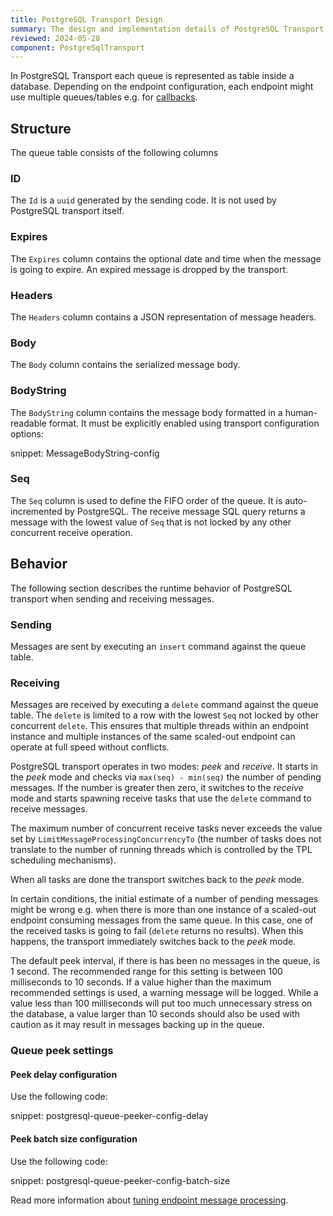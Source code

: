```yaml
---
title: PostgreSQL Transport Design
summary: The design and implementation details of PostgreSQL Transport
reviewed: 2024-05-28
component: PostgreSqlTransport
---
```


In PostgreSQL Transport each queue is represented as table inside a database. Depending on the endpoint configuration, each endpoint might use multiple queues/tables e.g. for [callbacks](/transports/sql/callbacks.md).

## Structure

The queue table consists of the following columns

### ID

The `Id` is a `uuid` generated by the sending code. It is not used by PostgreSQL transport itself.

### Expires

The `Expires` column contains the optional date and time when the message is going to expire. An expired message is dropped by the transport.

### Headers

The `Headers` column contains a JSON representation of message headers.


### Body

The `Body` column contains the serialized message body.


### BodyString

The `BodyString` column contains the message body formatted in a human-readable format. It must be explicitly enabled using transport configuration options:

snippet: MessageBodyString-config


### Seq

The `Seq` column is used to define the FIFO order of the queue. It is auto-incremented by PostgreSQL. The receive message SQL query returns a message with the lowest value of `Seq` that is not locked by any other concurrent receive operation.


## Behavior

The following section describes the runtime behavior of PostgreSQL transport when sending and receiving messages.


### Sending

Messages are sent by executing an `insert` command against the queue table.


### Receiving

Messages are received by executing a `delete` command against the queue table. The `delete` is limited to a row with the lowest `Seq` not locked by other concurrent `delete`. This ensures that multiple threads within an endpoint instance and multiple instances of the same scaled-out endpoint can operate at full speed without conflicts.
 

PostgreSQL transport operates in two modes: *peek* and *receive*. It starts in the *peek* mode and checks via `max(seq) - min(seq)` the number of pending messages. If the number is greater then zero, it switches to the *receive* mode and starts spawning receive tasks that use the `delete` command to receive messages.

The maximum number of concurrent receive tasks never exceeds the value set by `LimitMessageProcessingConcurrencyTo` (the number of tasks does not translate to the number of running threads which is controlled by the TPL scheduling mechanisms).

When all tasks are done the transport switches back to the *peek* mode. 

In certain conditions, the initial estimate of a number of pending messages might be wrong e.g. when there is more than one instance of a scaled-out endpoint consuming messages from the same queue. In this case, one of the received tasks is going to fail (`delete` returns no results). When this happens, the transport immediately switches back to the *peek* mode.

The default peek interval, if there is has been no messages in the queue, is 1 second. The recommended range for this setting is between 100 milliseconds to 10 seconds. If a value higher than the maximum recommended settings is used, a warning message will be logged. While a value less than 100 milliseconds will put too much unnecessary stress on the database, a value larger than 10 seconds should also be used with caution as it may result in messages backing up in the queue. 

### Queue peek settings

#### Peek delay configuration

Use the following code:

snippet: postgresql-queue-peeker-config-delay

#### Peek batch size configuration

Use the following code:

snippet: postgresql-queue-peeker-config-batch-size

Read more information about [tuning endpoint message processing](/nservicebus/operations/tuning.md).
